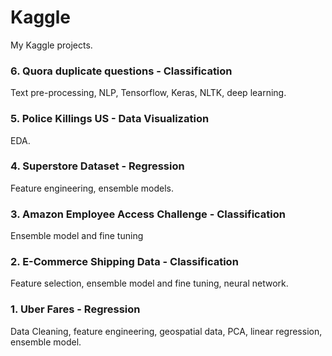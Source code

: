 # Kaggle
My Kaggle projects.

### 6. Quora duplicate questions - Classification
Text pre-processing, NLP, Tensorflow, Keras, NLTK, deep learning.

### 5. Police Killings US - Data Visualization
EDA.

### 4. Superstore Dataset - Regression
Feature engineering, ensemble models.

### 3. Amazon Employee Access Challenge - Classification
Ensemble model and fine tuning

### 2. E-Commerce Shipping Data - Classification
Feature selection, ensemble model and fine tuning, neural network.

### 1. Uber Fares - Regression
Data Cleaning, feature engineering, geospatial data, PCA, linear regression, ensemble model.
